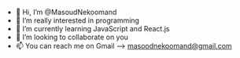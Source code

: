 - 👋 Hi, I’m @MasoudNekoomand
- 👀 I’m really interested in programming
- 🌱 I’m currently learning JavaScript and React.js
- 💞️ I’m looking to collaborate on you
- 📫 You can reach me on Gmail --> masoodnekoomand@gmail.com

<!---
MasoudNekoomand/MasoudNekoomand is a ✨ special ✨ repository because its `README.md` (this file) appears on your GitHub profile.
You can click the Preview link to take a look at your changes.
--->
